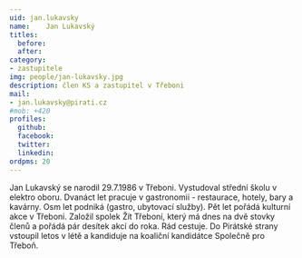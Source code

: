 ```yaml
---
uid: jan.lukavsky
name:    Jan Lukavský
titles:
  before: 
  after:
category:
- zastupitele
img: people/jan-lukavsky.jpg
description: člen KS a zastupitel v Třeboni 
mail:
- jan.lukavsky@pirati.cz
#mob: +420
profiles:
  github:
  facebook:				
  twitter:
  linkedin:
ordpms: 20 
---
```


Jan Lukavský se narodil 29.7.1986 v Třeboni. Vystudoval střední školu v elektro oboru. Dvanáct let pracuje v gastronomii - restaurace, hotely, bary a kavárny. Osm let podniká (gastro, ubytovací služby). Pět let pořádá kulturní akce v Třeboni. Založil spolek Žít Třeboní, který má dnes na dvě stovky členů a pořádá pár desítek akcí do roka. Rád cestuje. Do Pirátské strany vstoupil letos v létě a kandiduje na koaliční kandidátce Společně pro Třeboň.
